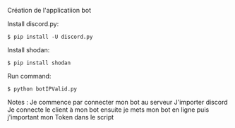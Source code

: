 Création de l'applicatiion bot

Install discord.py:

    $ pip install -U discord.py

Install shodan:

    $ pip install shodan

Run command: 

    $ python botIPValid.py

Notes :
Je commence par connecter mon bot au serveur 
J'importer discord 
Je connecte le client à mon bot ensuite 
je mets mon bot en ligne  puis j'important mon Token dans le script